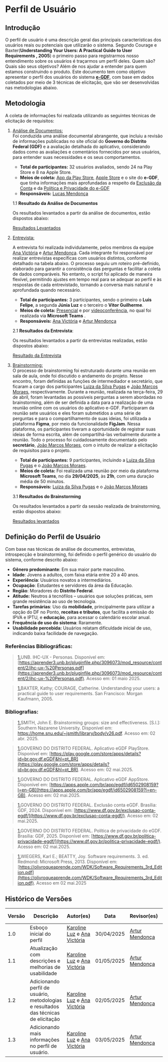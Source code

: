 # Perfil de Usuário

## Introdução

O perfil de usuário é uma descrição geral das principais características dos usuários reais ou potenciais que utilizarão o sistema. Segundo Courage e Baxter(**Understanding Your Users: A Practical Guide to User Requirements , 2005**) o primeiro passo para registrarmos nosso entendimento sobre os usuários é traçarmos um perfil deles. Quem são? Quais são seus objetivos? Além de nos ajudar a entender para quem estamos construindo o produto. Este documento tem como objetivo apresentar o perfil dos usuários do sistema **[e-GDF](https://play.google.com/store/apps/details?id=br.gov.df.eGDF&hl=pt_BR)**, com base em dados coletados por meio de 3 técnicas de elicitação, que vão ser desenvolvidas nas metodologias abaixo.


## Metodologia

A coleta de informações foi realizada utilizando as seguintes técnicas de elicitação de requisitos:

1. [Análise de Documentos:](https://github.com/Requisitos-de-Software/2025.1-Carteira-Digital-de-Transito/blob/main/docs/elicitacao/tec_elicitacao/analise_documentos.md)  
Foi conduzida uma análise documental abrangente, que incluiu a revisão de informações publicadas no site oficial do **Governo do Distrito Federal (GDF)** e a avaliação detalhada do aplicativo, considerando dados como as avaliações e comentários fornecidos por seus usuários, para entender suas necessidades e os seus comportamentos.
   - **Total de participantes:** 32 usuários avaliados, sendo 24 na Play Store e 8 na Apple Store.  
   - **Meios de coleta:** [App da Play Store](https://play.google.com/store/apps/details?id=br.gov.df.eGDF&hl=pt_BR), [Apple Store](https://apps.apple.com/br/app/egdf/id6502908159?l=en-GB) e o site do **e-GDF**, que tinha informações mais aprofundadas a respeito da [Exclusão da Conta](https://www.df.gov.br/exclusao-conta-egdf/) e da [Política e Privacidade do e-GDF](https://www.df.gov.br/politica-privacidade-egdf/)
   - **Responsáveis:** [Lucas Mendonça](https://github.com/lucasarruda9)


   1.1 **Resultado da Análise de Documentos**

   Os resultados levantados a partir da análise de documentos, estão dispostos abaixo:

   [Resultados Levantados](https://drive.google.com/file/d/1yLeTfhj67aCDP7MjujUlCTCFEHGwCNPG/view?usp=drive_link)

2. [Entrevista:](https://github.com/Requisitos-de-Software/2025.1-Carteira-Digital-de-Transito/blob/main/docs/elicitacao/tec_elicitacao/entrevista.md)

   A entrevista foi realizada individulamente, pelos membros da equipe [Ana Victória](https://github.com/navicg) e [Artur Mendonça](https://github.com/ArtyMend07). Cada integrante foi responsável por realizar entrevistas específicas com usuários distintos, conforme detalhado na tabela abaixo. O processo seguiu um roteiro pré-definido, elaborado para garantir a consistência das perguntas e facilitar a coleta de dados comparáveis. No entanto, o script foi aplicado de maneira flexível, permitindo ajustes em tempo real para se adequar ao perfil e às respostas de cada entrevistado, tornando a conversa mais natural e aprofundada quando necessário. 

   - **Total de participantes:** 3 participantes, sendo o primeiro o **Luís Felipe**, a segunda **Júnia Luz** e o terceiro o **Vitor Guilherme**.
   - **Meios de coleta:** [Presencial](https://youtu.be/t8xXrzlBbdM) e por [videoconferência](https://youtu.be/CpYU4PauOWY), no qual foi realizada via **Microsoft Teams**  .
   - **Responsáveis:** [Ana Victória](https://github.com/navicg) e [Artur Mendonça](https://github.com/ArtyMend07)


   2.1 **Resultados da Entrevista**:

   Os resultados levantados a partir da entrevistas realizadas, estão dispostos abaixo:

   [Resultado da Entrevista](https://drive.google.com/file/d/1i7nbI5v7tWxMvyhjz2zmkGi4OoH_zEuS/view?usp=drive_link)
   
3. [Brainstorming:](https://github.com/Requisitos-de-Software/2025.1-Carteira-Digital-de-Transito/blob/main/docs/elicitacao/tec_elicitacao/brainstorming.md)  
O processo de brainstorming foi estruturado durante uma reunião em sala de aula, onde foi discutido o andamento do projeto. Nesse encontro, foram definidas as funções de intermediador e secretário, que ficaram a cargo dos participantes [Luiza da Silva Pugas](https://github.com/Luizaxx) e [João Marcos Moraes](https://github.com/JJOAOMARCOSS), respectivamente.
Durante a reunião, realizada na terça-feira, 29 de abril, foram levantadas as possíveis perguntas a serem abordadas no brainstorming, além de ser definida a data para a realização de uma reunião online com os usuários do aplicativo e-GDF. Participaram da reunião sete usuários e eles foram submetidos a uma série de perguntas e para o compartilhamento de suas ideias, foi utilizada a plataforma **Figma**, por meio da funcionalidade **FigJam**. Nessa plataforma, os participantes tiveram a oportunidade de registrar suas ideias de forma escrita, além de compartilhá-las verbalmente durante a reunião. Todo o processo foi cuidadosamente documentado pelo **secretário**, [João Marcos Moraes](https://github.com/JJOAOMARCOSS), com o intuito de realizar a elicitação de requisitos para o projeto.

   - **Total de participantes:** 9 participantes, incluindo a [Luiza da Silva Pugas](https://github.com/Luizaxx) e o [João Marcos Moraes](https://github.com/JJOAOMARCOSS).
   - **Meios de coleta:** Foi realizada uma reunião por meio da plataforma **Microsoft Teams**, no dia **29/04/2025**, às **21h**, com uma duração média de 50 minutos. 
   - **Responsáveis:** [Luiza da Silva Pugas](https://github.com/Luizaxx) e o [João Marcos Moraes](https://github.com/JJOAOMARCOSS)

   3.1 **Resultados do Brainstorming**
   
   Os resultados levantados a partir da sessão realizada de brainstorming, estão dispostos abaixo:

   [Resultados levantados](https://drive.google.com/file/d/14MLVRpVaCT0_U_Hiilgv3C7l44e98eIp/view?usp=drive_link)

## Definição do Perfil de Usuário

Com base nas técnicas de análise de documentos, entrevistas, introspecção e brainstorming, foi definido o perfil genérico do usuário do sistema, conforme descrito abaixo:

- **Gênero predominante**: Em sua maior parte masculino.
- **Idade**: Jovens a adultos, com faixa etária entre 20 a 40 anos.
- **Experiência**: Usuários novatos a intermediários.
- **Ocupação**: Estudantes e servidores da área da Educação.
- **Região**: Moradores do **Distrito Federal**.
- **Atitude:** Neutros á tecnófilos – usuários que soluções práticas, sem grande resistência ao uso de tecnologia.
- **Tarefas primárias**: Uso da **mobilidade**, principalmente para utilizar a opção do DF no Ponto, **receitas e tributos**, que facilita a emissão do IPVA e IPTU, e **educação**, para acessar o calendário escolar anual.
- **Frequência de uso do sistema**: Raramente.
- **Usabilidade percebida:** Usuários relatam dificuldade inicial de uso, indicando baixa facilidade de navegação.
### **Referências Bibliográficas:**

> <a id="FRM1" href="#anchor_1">1.</a>UNB. IHC-UX - Personas. Disponível em: [https://aprender3.unb.br/pluginfile.php/3096073/mod_resource/content/2/ihc-ux-%20Personas.pdf](https://aprender3.unb.br/pluginfile.php/3096073/mod_resource/content/2/ihc-ux-%20Personas.pdf). Acesso em: 01 maio 2025.

> <a id="FRM1" href="#anchor_1">1.</a>BAXTER, Kathy; COURAGE, Catherine. Understanding your users: a practical guide to user requirements. San Francisco: Morgan Kaufmann, 2005.


### **Bibliografias:**
> <a id="FRM1" href="#anchor_1">1.</a>SMITH, John E. Brainstorming groups: size and effectiveness. [S.l.]: Southern Nazarene University. Disponível em: <https://home.snu.edu/~jsmith/library/body/v26.pdf>. Acesso em: 02 abr. 2025.

> <a id="FRM1" href="#anchor_1">1.</a>GOVERNO DO DISTRITO FEDERAL. Aplicativo eGDF PlayStore. Disponível em: [https://play.google.com/store/apps/details?id=br.gov.df.eGDF&hl=pt_BR](https://play.google.com/store/apps/details?id=br.gov.df.eGDF&hl=pt_BR). Acesso em: 02 mai.2025.

> <a id="FRM1" href="#anchor_1">1.</a>GOVERNO DO DISTRITO FEDERAL. Aplicativo eGDF AppStore. Disponível em: [https://apps.apple.com/br/app/egdf/id6502908159?l=en-GB](https://apps.apple.com/br/app/egdf/id6502908159?l=en-GB). Acesso em: 02 mai.2025.

> <a id="FRM1" href="#anchor_1">1.</a>GOVERNO DO DISTRITO FEDERAL. Exclusão conta eGDF. Brasília: GDF, 2024. Disponível em: [https://www.df.gov.br/exclusao-conta-egdf/](https://www.df.gov.br/exclusao-conta-egdf/). Acesso em: 02 mai.2025.

> <a id="FRM1" href="#anchor_1">1.</a>GOVERNO DO DISTRITO FEDERAL. Política de privacidade do eGDF. Brasília: GDF, 2025. Disponível em: [https://www.df.gov.br/politica-privacidade-egdf/](https://www.df.gov.br/politica-privacidade-egdf/). Acesso em: 02 mai.2025.

> <a id="FRM1" href="#anchor_1">1.</a>WIEGERS, Karl E.; BEATTY, Joy. Software requirements. 3. ed. Redmond: Microsoft Press, 2013. Disponível em:
[https://olivroqueaprende.com/WDK/Software_Requirements_3rd_Edition.pdf](https://olivroqueaprende.com/WDK/Software_Requirements_3rd_Edition.pdf).  Acesso em 02 mai.2025


## Histórico de Versões
| Versão | Descrição                                                      | Autor(es)                            | Data       | Revisor(es)         | Data de revisão |
|--------|----------------------------------------------------------------|--------------------------------------|------------|---------------------|------------------|
| 1.0    | Esboço inicial do perfil                                     | [Karoline Luz](https://github.com/KarolineLuz) e  [Ana Victória](https://github.com/navicg) | 30/04/2025 |[Artur Mendonça](https://github.com/ArtyMend07)    | 03/04/2025|
| 1.1    | Atualização com descrições e melhorias de usabilidade  | [Karoline Luz](https://github.com/KarolineLuz) e  [Ana Victória](https://github.com/navicg)  | 01/05/2025 | [Artur Mendonça](https://github.com/ArtyMend07)    | 03/04/2025 |
| 1.2| Adicionando perfil de usuário, metodologias e resultados das técnicas de elicitação| [Karoline Luz](https://github.com/KarolineLuz) e  [Ana Victória](https://github.com/navicg)  | 02/05/2025 | [Artur Mendonça](https://github.com/ArtyMend07)    | 03/04/2025 |
| 1.3| Adicionando mais informações no perfil de usuário.| [Karoline Luz](https://github.com/KarolineLuz) e  [Ana Victória](https://github.com/navicg)  | 03/05/2025 | [Artur Mendonça](https://github.com/ArtyMend07)    | 03/04/2025 |